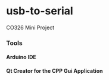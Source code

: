 # usb-to-serial
CO326 Mini Project


### Tools

#### Arduino IDE
#### Qt Creator for the CPP Gui Application
